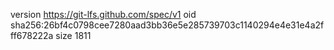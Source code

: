 version https://git-lfs.github.com/spec/v1
oid sha256:26bf4c0798cee7280aad3bb36e5e285739703c1140294e4e31e4a2fff678222a
size 1811
